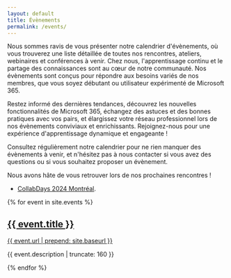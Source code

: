 ```yaml
---
layout: default
title: Évènements
permalink: /events/
---
```


Nous sommes ravis de vous présenter notre calendrier d'évènements, où vous trouverez une liste détaillée de toutes nos rencontres, ateliers, webinaires et conférences à venir. Chez nous, l'apprentissage continu et le partage des connaissances sont au cœur de notre communauté. Nos évènements sont conçus pour répondre aux besoins variés de nos membres, que vous soyez débutant ou utilisateur expérimenté de Microsoft 365.

Restez informé des dernières tendances, découvrez les nouvelles fonctionnalités de Microsoft 365, échangez des astuces et des bonnes pratiques avec vos pairs, et élargissez votre réseau professionnel lors de nos évènements conviviaux et enrichissants. Rejoignez-nous pour une expérience d'apprentissage dynamique et engageante !

Consultez régulièrement notre calendrier pour ne rien manquer des évènements à venir, et n'hésitez pas à nous contacter si vous avez des questions ou si vous souhaitez proposer un évènement.

Nous avons hâte de vous retrouver lors de nos prochaines rencontres !

- [CollabDays 2024 Montréal](/collabdays2024/).

{% for event in site.events %}

<a href="{{ event.url | prepend: site.baseurl }}">
  <h2>{{ event.title }}</h2> {{ event.url | prepend: site.baseurl }}
</a>

<p class="post-excerpt">{{ event.description | truncate: 160 }}</p>

{% endfor %} 
